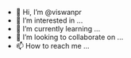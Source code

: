 - 👋 Hi, I’m @viswanpr
- 👀 I’m interested in ...
- 🌱 I’m currently learning ...
- 💞️ I’m looking to collaborate on ...
- 📫 How to reach me ...

<!---
viswanpr/viswanpr is a ✨ special ✨ repository because its `README.md` (this file) appears on your GitHub profile.
You can click the Preview link to take a look at your changes.
--->
